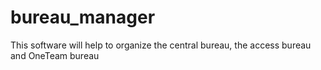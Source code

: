 bureau_manager
==============

This software will help to organize the central bureau, the access bureau and OneTeam bureau
